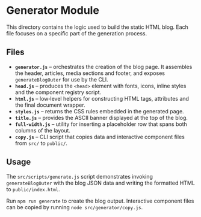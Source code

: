 # Generator Module

This directory contains the logic used to build the static HTML blog. Each file focuses on a specific part of the generation process.

## Files

- **`generator.js`** – orchestrates the creation of the blog page. It assembles the header, articles, media sections and footer, and exposes `generateBlogOuter` for use by the CLI.
- **`head.js`** – produces the `<head>` element with fonts, icons, inline styles and the component registry script.
- **`html.js`** – low‑level helpers for constructing HTML tags, attributes and the final document wrapper.
- **`styles.js`** – returns the CSS rules embedded in the generated page.
- **`title.js`** – provides the ASCII banner displayed at the top of the blog.
- **`full-width.js`** – utility for inserting a placeholder row that spans both columns of the layout.
- **`copy.js`** – CLI script that copies data and interactive component files from `src/` to `public/`.

## Usage

The `src/scripts/generate.js` script demonstrates invoking `generateBlogOuter` with the blog JSON data and writing the formatted HTML to `public/index.html`.

Run `npm run generate` to create the blog output. Interactive component files can be copied by running `node src/generator/copy.js`.
